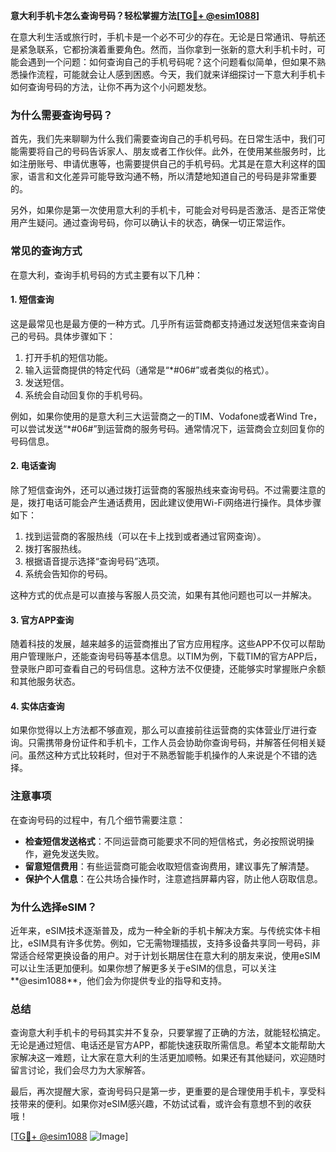 **意大利手机卡怎么查询号码？轻松掌握方法[[TG💪+ @esim1088](https://t.me/s/esim1088)]**

在意大利生活或旅行时，手机卡是一个必不可少的存在。无论是日常通讯、导航还是紧急联系，它都扮演着重要角色。然而，当你拿到一张新的意大利手机卡时，可能会遇到一个问题：如何查询自己的手机号码呢？这个问题看似简单，但如果不熟悉操作流程，可能就会让人感到困惑。今天，我们就来详细探讨一下意大利手机卡如何查询号码的方法，让你不再为这个小问题发愁。

### **为什么需要查询号码？**
首先，我们先来聊聊为什么我们需要查询自己的手机号码。在日常生活中，我们可能需要将自己的号码告诉家人、朋友或者工作伙伴。此外，在使用某些服务时，比如注册账号、申请优惠等，也需要提供自己的手机号码。尤其是在意大利这样的国家，语言和文化差异可能导致沟通不畅，所以清楚地知道自己的号码是非常重要的。

另外，如果你是第一次使用意大利的手机卡，可能会对号码是否激活、是否正常使用产生疑问。通过查询号码，你可以确认卡的状态，确保一切正常运作。

### **常见的查询方式**
在意大利，查询手机号码的方式主要有以下几种：

#### **1. 短信查询**
这是最常见也是最方便的一种方式。几乎所有运营商都支持通过发送短信来查询自己的号码。具体步骤如下：
1. 打开手机的短信功能。
2. 输入运营商提供的特定代码（通常是“*#06#”或者类似的格式）。
3. 发送短信。
4. 系统会自动回复你的手机号码。

例如，如果你使用的是意大利三大运营商之一的TIM、Vodafone或者Wind Tre，可以尝试发送“*#06#”到运营商的服务号码。通常情况下，运营商会立刻回复你的号码信息。

#### **2. 电话查询**
除了短信查询外，还可以通过拨打运营商的客服热线来查询号码。不过需要注意的是，拨打电话可能会产生通话费用，因此建议使用Wi-Fi网络进行操作。具体步骤如下：
1. 找到运营商的客服热线（可以在卡上找到或者通过官网查询）。
2. 拨打客服热线。
3. 根据语音提示选择“查询号码”选项。
4. 系统会告知你的号码。

这种方式的优点是可以直接与客服人员交流，如果有其他问题也可以一并解决。

#### **3. 官方APP查询**
随着科技的发展，越来越多的运营商推出了官方应用程序。这些APP不仅可以帮助用户管理账户，还能查询号码等基本信息。以TIM为例，下载TIM的官方APP后，登录账户即可查看自己的号码信息。这种方法不仅便捷，还能够实时掌握账户余额和其他服务状态。

#### **4. 实体店查询**
如果你觉得以上方法都不够直观，那么可以直接前往运营商的实体营业厅进行查询。只需携带身份证件和手机卡，工作人员会协助你查询号码，并解答任何相关疑问。虽然这种方式比较耗时，但对于不熟悉智能手机操作的人来说是个不错的选择。

### **注意事项**
在查询号码的过程中，有几个细节需要注意：
- **检查短信发送格式**：不同运营商可能要求不同的短信格式，务必按照说明操作，避免发送失败。
- **留意短信费用**：有些运营商可能会收取短信查询费用，建议事先了解清楚。
- **保护个人信息**：在公共场合操作时，注意遮挡屏幕内容，防止他人窃取信息。

### **为什么选择eSIM？**
近年来，eSIM技术逐渐普及，成为一种全新的手机卡解决方案。与传统实体卡相比，eSIM具有许多优势。例如，它无需物理插拔，支持多设备共享同一号码，非常适合经常更换设备的用户。对于计划长期居住在意大利的朋友来说，使用eSIM可以让生活更加便利。如果你想了解更多关于eSIM的信息，可以关注**@esim1088**，他们会为你提供专业的指导和支持。

### **总结**
查询意大利手机卡的号码其实并不复杂，只要掌握了正确的方法，就能轻松搞定。无论是通过短信、电话还是官方APP，都能快速获取所需信息。希望本文能帮助大家解决这一难题，让大家在意大利的生活更加顺畅。如果还有其他疑问，欢迎随时留言讨论，我们会尽力为大家解答。

最后，再次提醒大家，查询号码只是第一步，更重要的是合理使用手机卡，享受科技带来的便利。如果你对eSIM感兴趣，不妨试试看，或许会有意想不到的收获哦！

[[TG💪+ @esim1088](https://t.me/s/esim1088) ![Image](https://i.postimg.cc/4NQfJmqS/Snipaste-2025-05-13-00-14-12.png)]